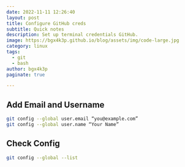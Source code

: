 ```yaml
---
date: 2022-11-11 12:26:40
layout: post
title: Configure GitHub creds
subtitle: Quick notes
description: Set up terminal credentials GitHub.
image: https://bgx4k3p.github.io/blog/assets/img/code-large.jpg
category: linux
tags:
  - git
  - bash
author: bgx4k3p
paginate: true

---
```


## Add Email and Username

```bash
git config --global user.email “you@example.com”
git config --global user.name “Your Name”
```

## Check Config

```bash
git config --global --list
```
